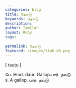 ```yaml
---
categories: blog
title: தௌடு
keywords: தௌடு
description: 
author: Tamilan
layout: Ruby
tags: 
 
permalink: தௌடு
featured: /images/ttak-48.png
---
```

  
[ tauṭu ]  
  
பெ. Hind. daur. Gallop.பார். தவுடு  
s. A gallop. பார். தவுடு